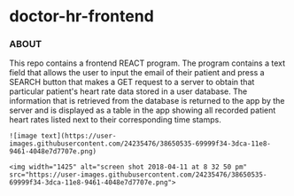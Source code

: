 # doctor-hr-frontend

### ABOUT
This repo contains a frontend REACT program. The program contains a text field that allows the user to input the email of their patient and press a SEARCH button that makes a GET request to a server to obtain that particular patient's heart rate data stored in a user database. The information that is retrieved from the database is returned to the app by the server and is displayed as a table in the app showing all recorded patient heart rates listed next to their corresponding time stamps. 

``![image text](https://user-images.githubusercontent.com/24235476/38650535-69999f34-3dca-11e8-9461-4048e7d7707e.png)``

```<img width="1425" alt="screen shot 2018-04-11 at 8 32 50 pm" src="https://user-images.githubusercontent.com/24235476/38650535-69999f34-3dca-11e8-9461-4048e7d7707e.png">```
